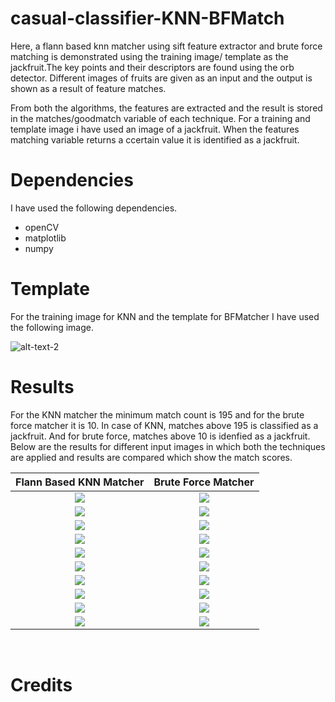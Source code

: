 # casual-classifier-KNN-BFMatch

Here, a flann based knn matcher using sift feature extractor and brute force matching is demonstrated using the training image/ template as the jackfruit.The key points and their descriptors are found using the orb detector. Different images of fruits are given as an input and the output is shown as a result of feature matches. <br />

From both the algorithms, the features are extracted and the result is stored in the matches/goodmatch variable of each technique. For a training and template image i have used an image of a jackfruit. When the features matching variable returns a ccertain value it is identified as a jackfruit. <br />

# Dependencies 

I have used the following dependencies.

   * openCV
   * matplotlib
   * numpy
   
# Template

For the training image for KNN and the template for BFMatcher I have used the following image. <br />

![alt-text-2](https://github.com/hasibzunair/casual-classifier-KNN-BFMatch/blob/master/test_images/train.png")

# Results

For the KNN matcher the minimum match count is 195 and for the brute force matcher it is 10. In case of KNN, matches above 195 is classified as a jackfruit. And for brute force, matches above 10 is idenfied as a jackfruit. Below are the results for different input images in which both the techniques are applied and results are compared which show the match scores.

Flann Based KNN Matcher             |  Brute Force Matcher
:-------------------------:|:-------------------------:
![](https://github.com/hasibzunair/casual-classifier-KNN-BFMatch/blob/master/knn/Figure_1.png) |  ![](https://github.com/hasibzunair/casual-classifier-KNN-BFMatch/blob/master/bfMatch/Figure_1.png) 
![](https://github.com/hasibzunair/casual-classifier-KNN-BFMatch/blob/master/knn/Figure_2.png) |  ![](https://github.com/hasibzunair/casual-classifier-KNN-BFMatch/blob/master/bfMatch/Figure_2.png)
![](https://github.com/hasibzunair/casual-classifier-KNN-BFMatch/blob/master/knn/Figure_3.png) |  ![](https://github.com/hasibzunair/casual-classifier-KNN-BFMatch/blob/master/bfMatch/Figure_3.png)
![](https://github.com/hasibzunair/casual-classifier-KNN-BFMatch/blob/master/knn/Figure_4.png) |  ![](https://github.com/hasibzunair/casual-classifier-KNN-BFMatch/blob/master/bfMatch/Figure_4.png)
![](https://github.com/hasibzunair/casual-classifier-KNN-BFMatch/blob/master/knn/Figure_5.png) |  ![](https://github.com/hasibzunair/casual-classifier-KNN-BFMatch/blob/master/bfMatch/Figure_6.png)
![](https://github.com/hasibzunair/casual-classifier-KNN-BFMatch/blob/master/knn/Figure_6.png) |  ![](https://github.com/hasibzunair/casual-classifier-KNN-BFMatch/blob/master/bfMatch/Figure_6.png)
![](https://github.com/hasibzunair/casual-classifier-KNN-BFMatch/blob/master/knn/Figure_7.png) |  ![](https://github.com/hasibzunair/casual-classifier-KNN-BFMatch/blob/master/bfMatch/Figure_7.png)
![](https://github.com/hasibzunair/casual-classifier-KNN-BFMatch/blob/master/knn/Figure_8.png) |  ![](https://github.com/hasibzunair/casual-classifier-KNN-BFMatch/blob/master/bfMatch/Figure_8.png)
![](https://github.com/hasibzunair/casual-classifier-KNN-BFMatch/blob/master/knn/Figure_9.png) |  ![](https://github.com/hasibzunair/casual-classifier-KNN-BFMatch/blob/master/bfMatch/Figure_9.png)
![](https://github.com/hasibzunair/casual-classifier-KNN-BFMatch/blob/master/knn/Figure_10.png) |  ![](https://github.com/hasibzunair/casual-classifier-KNN-BFMatch/blob/master/bfMatch/Figure_10.png)   
<br />

# Credits



